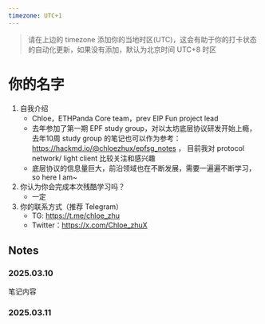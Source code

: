 ```yaml
---
timezone: UTC+1
---
```


> 请在上边的 timezone 添加你的当地时区(UTC)，这会有助于你的打卡状态的自动化更新，如果没有添加，默认为北京时间 UTC+8 时区


# 你的名字

1. 自我介绍
    - Chloe，ETHPanda Core team，prev EIP Fun project lead
    - 去年参加了第一期 EPF study group，对以太坊底层协议研发开始上瘾，去年10周 study group 的笔记也可以作为参考：https://hackmd.io/@chloezhux/epfsg_notes ， 目前我对 protocol network/ light client 比较关注和感兴趣
    - 底层协议的信息量巨大，前沿领域也在不断发展，需要一遍遍不断学习，so here I am~
2. 你认为你会完成本次残酷学习吗？
    - 一定
3. 你的联系方式（推荐 Telegram）
    - TG: https://t.me/chloe_zhu
    - Twitter：https://x.com/Chloe_zhuX

## Notes

<!-- Content_START -->

### 2025.03.10

笔记内容

### 2025.03.11

<!-- Content_END -->
